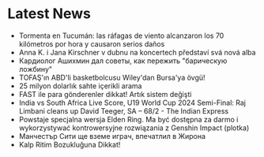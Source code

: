 # Latest News
-  Tormenta en Tucumán: las ráfagas de viento alcanzaron los 70 kilómetros por hora y causaron serios daños
-  Anna K. i Jana Kirschner v dubnu na koncertech představí svá nová alba
-  Кардиолог Ашихмин дал советы, как пережить "барическую ложбину"
-  TOFAŞ'ın ABD'li basketbolcusu Wiley'dan Bursa'ya övgü!
-  25 milyon dolarlık sahte içerikli arama
-  FAST ile para gönderenler dikkat! Artık sistem değişti
-  India vs South Africa Live Score, U19 World Cup 2024 Semi-Final: Raj Limbani cleans up David Teeger, SA – 68/2 - The Indian Express
-  Powstaje specjalna wersja Elden Ring. Ma być dostępna za darmo i wykorzystywać kontrowersyjne rozwiązania z Genshin Impact (plotka)
-  Манчестър Сити ще вземе играч, впечатлил в Жирона
-  Kalp Ritim Bozukluğuna Dikkat!
